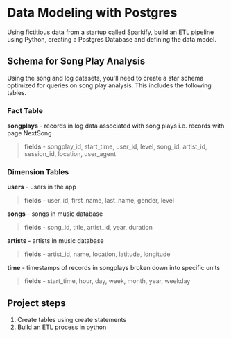 # Data Modeling with Postgres
Using fictitious data from a startup called Sparkify, build an ETL pipeline using Python, creating a Postgres Database and defining the data model. 


## Schema for Song Play Analysis
Using the song and log datasets, you'll need to create a star schema optimized for queries on song play analysis. This includes the following tables.

### Fact Table
**songplays** - records in log data associated with song plays i.e. records with page NextSong  
> **fields** - songplay_id, start_time, user_id, level, song_id, artist_id, session_id, location, user_agent

### Dimension Tables
**users** - users in the app  
> **fields** - user_id, first_name, last_name, gender, level  

**songs** - songs in music database  
> **fields** - song_id, title, artist_id, year, duration  

**artists** - artists in music database  
>**fields** - artist_id, name, location, latitude, longitude  

**time** - timestamps of records in songplays broken down into specific units  
>**fields** - start_time, hour, day, week, month, year, weekday

 
## Project steps
1. Create tables using create statements
2. Build an ETL process in python
